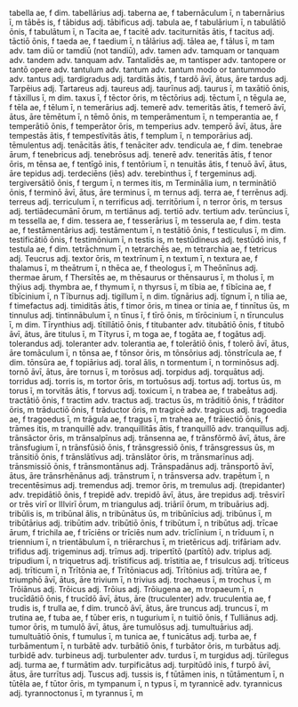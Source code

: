 tabella ae, f dim.
tabellārius adj.
taberna ae, f
tabernāculum ī, n
tabernārius ī, m
tābēs is, f
tābidus adj.
tābificus adj.
tabula ae, f
tabulārium ī, n
tabulātiō ōnis, f
tabulātum ī, n
Tacita ae, f
tacitē adv.
taciturnitās ātis, f
tacitus adj.
tāctiō ōnis, f
taeda ae, f
taedium ī, n
tālārius adj.
tālea ae, f
tālus ī, m
tam adv.
tam diū or tamdiū (not tandiū), adv.
tamen adv.
tamquam or tanquam adv.
tandem adv.
tanquam adv.
Tantalidēs ae, m
tantisper adv.
tantopere or tantō opere adv.
tantulum adv.
tantum adv.
tantum modo or tantummodo adv.
tantus adj.
tardigradus adj.
tarditās ātis, f
tardō āvī, ātus, āre
tardus adj.
Tarpēius adj.
Tartareus adj.
taureus adj.
taurīnus adj.
taurus ī, m
taxātiō ōnis, f
tāxillus ī, m dim.
taxus ī, f
tēctor ōris, m
tēctōrius adj.
tēctum ī, n
tēgula ae, f
tēla ae, f
tēlum ī, n
temerārius adj.
temerē adv.
temeritās ātis, f
temerō āvī, ātus, āre
tēmētum ī, n
tēmō ōnis, m
temperāmentum ī, n
temperantia ae, f
temperātiō ōnis, f
temperātor ōris, m
temperius adv.
temperō āvī, ātus, āre
tempestās ātis, f
tempestīvitās ātis, f
templum ī, n
temporārius adj.
tēmulentus adj.
tenācitās ātis, f
tenāciter adv.
tendicula ae, f dim.
tenebrae ārum, f
tenebricus adj.
tenebrōsus adj.
tenerē adv.
teneritās ātis, f
tenor ōris, m
tēnsa ae, f
tentīgō inis, f
tentōrium ī, n
tenuitās ātis, f
tenuō āvī, ātus, āre
tepidus adj.
terdeciēns (iēs) adv.
terebinthus ī, f
tergeminus adj.
tergiversātiō ōnis, f
tergum ī, n
termes itis, m
Terminālia ium, n
terminātiō ōnis, f
terminō āvī, ātus, āre
terminus ī, m
ternus adj.
terra ae, f
terrēnus adj.
terreus adj.
terriculum ī, n
terrificus adj.
territōrium ī, n
terror ōris, m
tersus adj.
tertiādecumānī ōrum, m
tertiānus adj.
tertiō adv.
tertium adv.
terūncius ī, m
tessella ae, f dim.
tessera ae, f
tesserārius ī, m
tesserula ae, f dim.
testa ae, f
testāmentārius adj.
testāmentum ī, n
testātiō ōnis, f
testiculus ī, m dim.
testificātiō ōnis, f
testimōnium ī, n
testis is, m
testūdineus adj.
testūdō inis, f
testula ae, f dim.
tetrāchmum ī, n
tetrarchēs ae, m
tetrarchia ae, f
tetricus adj.
Teucrus adj.
textor ōris, m
textrīnum ī, n
textum ī, n
textura ae, f
thalamus ī, m
theātrum ī, n
thēca ae, f
theologus ī, m
Theōnīnus adj.
thermae ārum, f
Thersītēs ae, m
thēsaurus or thēnsaurus ī, m
tholus ī, m
thȳius adj.
thymbra ae, f
thymum ī, n
thyrsus ī, m
tībia ae, f
tībīcina ae, f
tībīcinium ī, n
Tīburnus adj.
tigillum ī, n dim.
tīgnārius adj.
tīgnum ī, n
tilia ae, f
timefactus adj.
timiditās ātis, f
timor ōris, m
tinea or tinia ae, f
tinnītus ūs, m
tinnulus adj.
tintinnābulum ī, n
tīnus ī, f
tīrō ōnis, m
tīrōcinium ī, n
tīrunculus ī, m dim.
Tīrynthius adj.
tītillātiō ōnis, f
titubanter adv.
titubātiō ōnis, f
titubō āvī, ātus, āre
titulus ī, m
Tītyrus ī, m
toga ae, f
togāta ae, f
togātus adj.
tolerandus adj.
toleranter adv.
tolerantia ae, f
tolerātiō ōnis, f
tolerō āvī, ātus, āre
tomāculum ī, n
tōnsa ae, f
tōnsor ōris, m
tōnsōrius adj.
tōnstrīcula ae, f dim.
tōnsūra ae, f
topiārius adj.
toral ālis, n
tormentum ī, n
torminōsus adj.
tornō āvī, ātus, āre
tornus ī, m
torōsus adj.
torpidus adj.
torquātus adj.
torridus adj.
torris is, m
tortor ōris, m
tortuōsus adj.
tortus adj.
tortus ūs, m
torus ī, m
torvitās ātis, f
torvus adj.
toxicum ī, n
trabea ae, f
trabeātus adj.
tractātiō ōnis, f
tractim adv.
tractus adj.
tractus ūs, m
trāditiō ōnis, f
trāditor ōris, m
trāductiō ōnis, f
trāductor ōris, m
tragicē adv.
tragicus adj.
tragoedia ae, f
tragoedus ī, m
trāgula ae, f
tragus ī, m
trahea ae, f
trāiectiō ōnis, f
trāmes itis, m
tranquillē adv.
tranquillitās ātis, f
tranquillō adv.
tranquillus adj.
trānsāctor ōris, m
trānsalpīnus adj.
trānsenna ae, f
trānsfōrmō āvī, ātus, āre
trānsfugium ī, n
trānsfūsiō ōnis, f
trānsgressiō ōnis, f
trānsgressus ūs, m
trānsitiō ōnis, f
trānslātīvus adj.
trānslātor ōris, m
trānsmarīnus adj.
trānsmissiō ōnis, f
trānsmontānus adj.
Trānspadānus adj.
trānsportō āvī, ātus, āre
trānsrhēnānus adj.
trānstrum ī, n
trānsversa adv.
trapētum ī, n
trecentēsimus adj.
tremendus adj.
tremor ōris, m
tremulus adj.
(trepidanter) adv.
trepidātiō ōnis, f
trepidē adv.
trepidō āvī, ātus, āre
trepidus adj.
trēsvirī or trēs virī or IIIvirī ōrum, m
triangulus adj.
triāriī ōrum, m
tribuārius adj.
tribūlis is, m
tribūnal ālis, n
tribūnātus ūs, m
tribūnīcius adj.
tribūnus ī, m
tribūtārius adj.
tribūtim adv.
tribūtiō ōnis, f
tribūtum ī, n
tribūtus adj.
trīcae ārum, f
trichila ae, f
trīciēns or trīciēs num adv.
trīclīnium ī, n
trīduum ī, n
triennium ī, n
trientābulum ī, n
triērarchus ī, m
trietēricus adj.
trifāriam adv.
trifidus adj.
trigeminus adj.
trīmus adj.
tripertītō (partītō) adv.
triplus adj.
tripudium ī, n
triquetrus adj.
trīstificus adj.
trīstitia ae, f
trisulcus adj.
trīticeus adj.
trīticum ī, n
Trītōnia ae, f
Trītōniacus adj.
Trītōnius adj.
trītūra ae, f
triumphō āvī, ātus, āre
trivium ī, n
trivius adj.
trochaeus ī, m
trochus ī, m
Trōiānus adj.
Trōicus adj.
Trōius adj.
Trōiugena ae, m
tropaeum ī, n
trucīdātiō ōnis, f
trucīdō āvī, ātus, āre
(truculenter) adv.
truculentia ae, f
trudis is, f
trulla ae, f dim.
truncō āvī, ātus, āre
truncus adj.
truncus ī, m
trutina ae, f
tuba ae, f
tūber eris, n
tugurium ī, n
tuitiō ōnis, f
Tulliānus adj.
tumor ōris, m
tumulō āvī, ātus, āre
tumulōsus adj.
tumultuārius adj.
tumultuātiō ōnis, f
tumulus ī, m
tunica ae, f
tunicātus adj.
turba ae, f
turbāmentum ī, n
turbātē adv.
turbātiō ōnis, f
turbātor ōris, m
turbātus adj.
turbidē adv.
turbineus adj.
turbulenter adv.
turdus ī, m
turgidus adj.
tūrilegus adj.
turma ae, f
turmātim adv.
turpificātus adj.
turpitūdō inis, f
turpō āvī, ātus, āre
turrītus adj.
Tuscus adj.
tussis is, f
tūtāmen inis, n
tūtāmentum ī, n
tūtēla ae, f
tūtor ōris, m
tympanum ī, n
typus ī, m
tyrannicē adv.
tyrannicus adj.
tyrannoctonus ī, m
tyrannus ī, m
